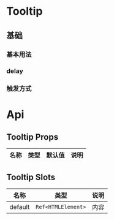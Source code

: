 # Tooltip

## 基础

### 基本用法

<preview path="./src/basic.vue" title="基本使用"></preview>

### delay

<preview path="./src/delay.vue" title="基本使用"></preview>

### 触发方式

<preview path="./src/trigger.vue" title="基本使用"></preview>

# Api

## Tooltip Props

| 名称 | 类型 | 默认值 | 说明 |
| ---- | ---- | ------ | ---- |

## Tooltip Slots

| 名称    | 类型               | 说明 |
| ------- | ------------------ | ---- |
| default | `Ref<HTMLElement>` | 内容 |
